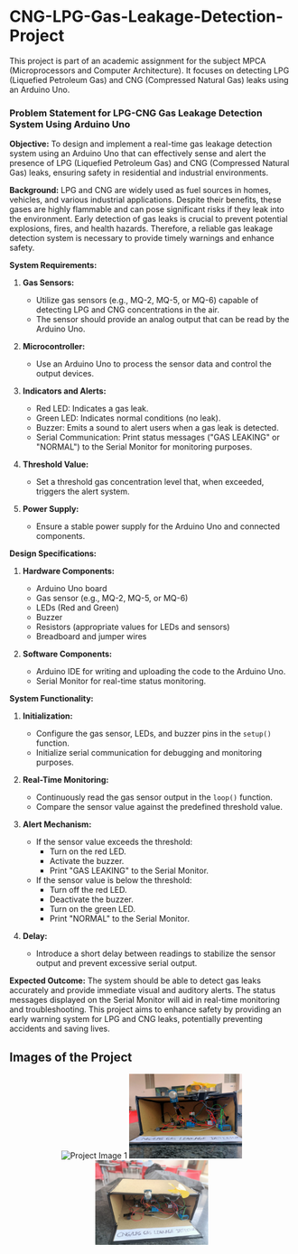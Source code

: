 # CNG-LPG-Gas-Leakage-Detection-Project

This project is part of an academic assignment for the subject MPCA (Microprocessors and Computer Architecture). It focuses on detecting LPG (Liquefied Petroleum Gas) and CNG (Compressed Natural Gas) leaks using an Arduino Uno.

### Problem Statement for LPG-CNG Gas Leakage Detection System Using Arduino Uno

**Objective:**
To design and implement a real-time gas leakage detection system using an Arduino Uno that can effectively sense and alert the presence of LPG (Liquefied Petroleum Gas) and CNG (Compressed Natural Gas) leaks, ensuring safety in residential and industrial environments.

**Background:**
LPG and CNG are widely used as fuel sources in homes, vehicles, and various industrial applications. Despite their benefits, these gases are highly flammable and can pose significant risks if they leak into the environment. Early detection of gas leaks is crucial to prevent potential explosions, fires, and health hazards. Therefore, a reliable gas leakage detection system is necessary to provide timely warnings and enhance safety.

**System Requirements:**

1. **Gas Sensors:**
   - Utilize gas sensors (e.g., MQ-2, MQ-5, or MQ-6) capable of detecting LPG and CNG concentrations in the air.
   - The sensor should provide an analog output that can be read by the Arduino Uno.

2. **Microcontroller:**
   - Use an Arduino Uno to process the sensor data and control the output devices.

3. **Indicators and Alerts:**
   - Red LED: Indicates a gas leak.
   - Green LED: Indicates normal conditions (no leak).
   - Buzzer: Emits a sound to alert users when a gas leak is detected.
   - Serial Communication: Print status messages ("GAS LEAKING" or "NORMAL") to the Serial Monitor for monitoring purposes.

4. **Threshold Value:**
   - Set a threshold gas concentration level that, when exceeded, triggers the alert system.

5. **Power Supply:**
   - Ensure a stable power supply for the Arduino Uno and connected components.

**Design Specifications:**

1. **Hardware Components:**
   - Arduino Uno board
   - Gas sensor (e.g., MQ-2, MQ-5, or MQ-6)
   - LEDs (Red and Green)
   - Buzzer
   - Resistors (appropriate values for LEDs and sensors)
   - Breadboard and jumper wires

2. **Software Components:**
   - Arduino IDE for writing and uploading the code to the Arduino Uno.
   - Serial Monitor for real-time status monitoring.

**System Functionality:**

1. **Initialization:**
   - Configure the gas sensor, LEDs, and buzzer pins in the `setup()` function.
   - Initialize serial communication for debugging and monitoring purposes.

2. **Real-Time Monitoring:**
   - Continuously read the gas sensor output in the `loop()` function.
   - Compare the sensor value against the predefined threshold value.

3. **Alert Mechanism:**
   - If the sensor value exceeds the threshold:
     - Turn on the red LED.
     - Activate the buzzer.
     - Print "GAS LEAKING" to the Serial Monitor.
   - If the sensor value is below the threshold:
     - Turn off the red LED.
     - Deactivate the buzzer.
     - Turn on the green LED.
     - Print "NORMAL" to the Serial Monitor.

4. **Delay:**
   - Introduce a short delay between readings to stabilize the sensor output and prevent excessive serial output.

**Expected Outcome:**
The system should be able to detect gas leaks accurately and provide immediate visual and auditory alerts. The status messages displayed on the Serial Monitor will aid in real-time monitoring and troubleshooting. This project aims to enhance safety by providing an early warning system for LPG and CNG leaks, potentially preventing accidents and saving lives.

## Images of the Project

<p align="center">
  <img src="image.png" alt="Project Image 1" width="200"/>
  <img src="image-1.png" alt="Project Image 2" width="200"/>
  <img src="image-2.png" alt="Project Image 3" width="200"/>
</p>